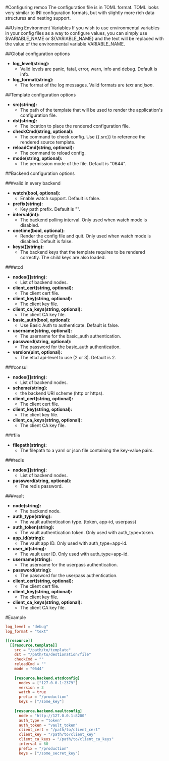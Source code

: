 #Configuring remco
The configuration file is in TOML format. TOML looks very similar to INI configuration formats, but with slightly more rich data structures and nesting support.

##Using Environment Variables
If you wish to use environmental variables in your config files as a way
to configure values, you can simply use $VARIABLE_NAME or ${VARIABLE_NAME} and the text will be replaced with the value of the environmental variable VARIABLE_NAME.

##Global configuration options
 - **log_level(string):** 
   - Valid levels are panic, fatal, error, warn, info and debug. Default is info.
 - **log_format(string):** 
   - The format of the log messages. Valid formats are *text* and *json*.

##Template configuration options
 - **src(string):**
    - The path of the template that will be used to render the application's configuration file.
 - **dst(string):**
    - The location to place the rendered configuration file.
 - **checkCmd(string, optional):**
    - The command to check config. Use {{.src}} to reference the rendered source template.
 - **reloadCmd(string, optional):**
    - The command to reload config.
 - **mode(string, optional):**
    - The permission mode of the file. Default is "0644".

##Backend configuration options

###valid in every backend
 - **watch(bool, optional):**
   - Enable watch support. Default is false.
 - **prefix(string):**
   - Key path prefix. Default is "".
 - **interval(int):**
   - The backend polling interval. Only used when watch mode is disabled.
 - **onetime(bool, optional):**
   - Render the config file and quit. Only used when watch mode is disabled. Default is false.
 - **keys([]string):**
   - The backend keys that the template requires to be rendered correctly. The child keys are also loaded.

###etcd
 - **nodes([]string):**
   - List of backend nodes.
 - **client_cert(string, optional):**
   - The client cert file.
 - **client_key(string, optional):**
   - The client key file.
 - **client_ca_keys(string, optional):**
   - The client CA key file.
 - **basic_auth(bool, optional):**
   - Use Basic Auth to authenticate. Default is false.
 - **username(string, optional):**
   - The username for the basic_auth authentication.
 - **password(string, optional):**
   - The password for the basic_auth authentication.
 - **version(uint, optional):**
   - The etcd api-level to use (2 or 3). Default is 2.

###consul
 - **nodes([]string):**
    - List of backend nodes.
 - **scheme(string):**
    - the backend URI scheme (http or https).
 - **client_cert(string, optional):**
   - The client cert file.
 - **client_key(string, optional):**
   - The client key file.
 - **client_ca_keys(string, optional):**
   - The client CA key file.

###file
 - **filepath(string):**
   - The filepath to a yaml or json file containing the key-value pairs.

###redis
 - **nodes([]string):**
   - List of backend nodes.
 - **password(string, optional):**
   - The redis password.

###vault
 - **node(string):**
    - The backend node.
 - **auth_type(string):**
   - The vault authentication type. (token, app-id, userpass)
 - **auth_token(string):**
   - The vault authentication token. Only used with auth_type=token.
 - **app_id(string):**
   - The vault app ID. Only used with auth_type=app-id.
 - **user_id(string):**
   - The vault user ID. Only used with auth_type=app-id.
 - **username(string):**
   - The username for the userpass authentication.
 - **password(string):**
   - The password for the userpass authentication.
 - **client_cert(string, optional):**
   - The client cert file.
 - **client_key(string, optional):**
   - The client key file.
 - **client_ca_keys(string, optional):**
   - The client CA key file.

#Example
```TOML
log_level = "debug"
log_format = "text"

[[resource]]
  [[resource.template]]
    src = "/path/to/template"
    dst = "/path/to/destionation/file"
    checkCmd = ""
    reloadCmd = ""
    mode = "0644"
    
    [resource.backend.etcdconfig]
      nodes = ["127.0.0.1:2379"]
      version = 3
      watch = true
      prefix = "/production"
      keys = ["/some_key"]
      
    [resource.backend.vaultconfig]
      node = "http://127.0.0.1:8200"
      auth_type = "token"
      auth_token = "vault_token"
      client_cert = "/path/to/client_cert"
      client_key = "/path/to/client_key"
      client_ca_keys = "/path/to/client_ca_keys"
      interval = 60
      prefix = "/production"
      keys = ["/some_secret_key"]
```